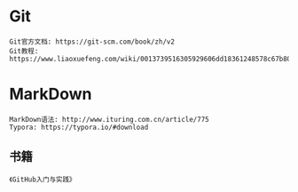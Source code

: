 # Git
    Git官方文档: https://git-scm.com/book/zh/v2
    Git教程: https://www.liaoxuefeng.com/wiki/0013739516305929606dd18361248578c67b8067c8c017b000

# MarkDown
    MarkDown语法: http://www.ituring.com.cn/article/775
    Typora: https://typora.io/#download

## 书籍
    《GitHub入门与实践》
